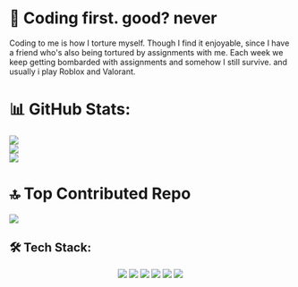 # 💫 Coding first. good? never
Coding to me is how I torture myself. Though I find it enjoyable, since I have a friend who's also being tortured by assignments with me. Each week we keep getting bombarded with assignments and somehow I still survive. and usually i play Roblox and Valorant.


# 📊 GitHub Stats:
![](https://github-readme-stats.vercel.app/api?username=dewa1345&theme=dark&hide_border=true&include_all_commits=true&count_private=true)<br/>
![](https://github-readme-streak-stats.herokuapp.com/?user=dewa1345&theme=dark&hide_border=true)<br/>
![](https://github-readme-stats.vercel.app/api/top-langs/?username=dewa1345&theme=dark&hide_border=true&include_all_commits=true&count_private=true&layout=compact)

# 🔝 Top Contributed Repo
![](https://github-contributor-stats.vercel.app/api?username=dewa1345&limit=5&theme=dark&combine_all_yearly_contributions=true)



<!-- Tech Stack -->
## 🛠️ Tech Stack:

<p align="center">
  <img src="https://img.shields.io/badge/-Python-3776AB?style=flat&logo=python&logoColor=white" />
  <img src="https://img.shields.io/badge/-JavaScript-F7DF1E?style=flat&logo=javascript&logoColor=black" />
  <img src="https://img.shields.io/badge/-TypeScript-3178C6?style=flat&logo=typescript&logoColor=white" />
  <img src="https://img.shields.io/badge/-HTML5-E34F26?style=flat&logo=html5&logoColor=white" />
  <img src="https://img.shields.io/badge/-CSS3-1572B6?style=flat&logo=css3&logoColor=white" />
  <img src="https://img.shields.io/badge/-Node.js-339933?style=flat&logo=node.js&logoColor=white" />
  <!-- Add more badges for your tech stack as needed -->
</p>
